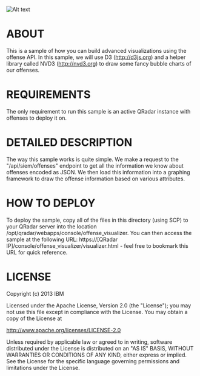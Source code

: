 ![Alt text](screenshot.png?raw=true "Screenshot")

ABOUT
=====

This is a sample of how you can build advanced visualizations using the offense API. In this sample, we will use D3 (http://d3js.org) and a helper library called NVD3 (http://nvd3.org) to draw some fancy bubble charts of our offenses.


REQUIREMENTS
===========

The only requirement to run this sample is an active QRadar instance with offenses to deploy it on.

DETAILED DESCRIPTION
===========

The way this sample works is quite simple. We make a request to the "/api/siem/offenses" endpoint to get all the information we know about offenses encoded as JSON. We then load this information into a graphing framework to draw the offense information based on various attributes. 

HOW TO DEPLOY
===========

To deploy the sample, copy all of the files in this directory (using SCP) to your QRadar server into the location /opt/qradar/webapps/console/offense_visualizer. You can then access the sample at the following URL: https://[QRadar IP]/console/offense_visualizer/visualizer.html - feel free to bookmark this URL for quick reference.


LICENSE
===========

Copyright (c) 2013 IBM

Licensed under the Apache License, Version 2.0 (the "License"); you may not use this file except in 
compliance with the License. You may obtain a copy of the License at

http://www.apache.org/licenses/LICENSE-2.0

Unless required by applicable law or agreed to in writing, software distributed under the License is 
distributed on an "AS IS" BASIS, WITHOUT WARRANTIES OR CONDITIONS OF ANY KIND, either express or implied. 
See the License for the specific language governing permissions and limitations under the License.
